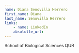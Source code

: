 ```yaml
---
name: Diana Senovilla Herrero
first_name: Diana
last_name: Senovilla Herrero
links:
	- name: LinkedIn
	absolutle_url:
---
```

School of Biological Sciences QUB
